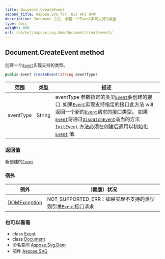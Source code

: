 ```yaml
---
title: Document.CreateEvent
second_title: Aspose.SVG for .NET API 参考
description: Document 方法. 创建一个Event实现支持的类型
type: docs
weight: 880
url: /zh/net/aspose.svg.dom/document/createevent/
---
```

## Document.CreateEvent method

创建一个[`Event`](../../../aspose.svg.dom.events/event/)实现支持的类型。

```csharp
public Event CreateEvent(string eventType)
```

| 范围 | 类型 | 描述 |
| --- | --- | --- |
| eventType | String | eventType 参数指定的类型[`Event`](../../../aspose.svg.dom.events/event/)要创建的接口.  如果[`Event`](../../../aspose.svg.dom.events/event/)实现支持指定的接口此方法 will 返回一个新的[`Event`](../../../aspose.svg.dom.events/event/)请求的接口类型。 如果[`Event`](../../../aspose.svg.dom.events/event/)将通过[`DispatchEvent`](../../../aspose.svg.dom.events/ieventtarget/dispatchevent/)适当的方法[`InitEvent`](../../../aspose.svg.dom.events/event/initevent/) 方法必须在创建后调用以初始化[`Event`](../../../aspose.svg.dom.events/event/) 值. |

### 返回值

新创建的[`Event`](../../../aspose.svg.dom.events/event/)

### 例外

| 例外 | （健康）状况 |
| --- | --- |
| [DOMException](../../domexception/) | NOT_SUPPORTED_ERR：如果实现不支持的类型则引发[`Event`](../../../aspose.svg.dom.events/event/)接口请求 |

### 也可以看看

* class [Event](../../../aspose.svg.dom.events/event/)
* class [Document](../)
* 命名空间 [Aspose.Svg.Dom](../../document/)
* 部件 [Aspose.SVG](../../../)


